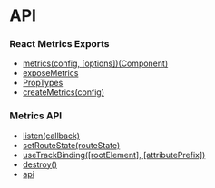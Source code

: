 # API

### React Metrics Exports

* [metrics(config, [options])(Component)](/docs/api/ReactMetrics.md#metrics)
* [exposeMetrics](/docs/api/ReactMetrics.md#exposeMetrics)
* [PropTypes](/docs/api/ReactMetrics.md#PropTypes)
* [createMetrics(config)](/docs/api/ReactMetrics.md#createMetrics)

### Metrics API

* [listen(callback)](/docs/api/Core.md#listen)
* [setRouteState(routeState)](/docs/api/Core.md#setRouteState)
* [useTrackBinding([rootElement], [attributePrefix])](/docs/api/Core.md#useTrackBinding)
* [destroy()](/docs/api/Core.md#destroy)
* [api](/docs/api/Core.md#api)
